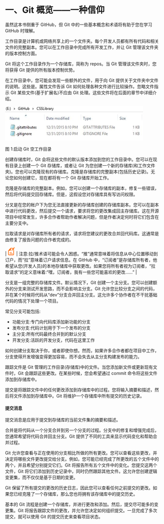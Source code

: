 # 一、Git 概览——一种信仰

虽然这本书侧重于 GitHub，但 Git 中的一些基本概念和术语将有助于您在学习 GitHub 时理解。

工作目录是计算机或网络共享上的一个文件夹。每个开发人员都有所有代码和相关文件的完整副本。您可以在工作目录中完成所有开发工作，并让 Git 管理该文件夹的版本控制方面。

Git 将这个工作目录作为一个存储库，简称为 repos。当 Git 管理该文件夹时，您将获得 Git 提供的所有版本控制优势。

在工作目录中，您可能会发现一些额外的文件，用于向 Git 提供关于文件夹中文件的说明。这些是。属性文件告诉 Git 如何处理各种文件进行比较操作。忽略文件指示 Git 某些文件(基于扩展名)不应由 Git 处理。这些文件将在后面的章节中详细介绍。

![](img/00004.jpeg)

图 1:启动 Git 空工作目录

创建存储库时，Git 会将这些文件的默认版本添加到您的工作目录中。您可以在现有目录上创建一个 Git 存储库，或者让 Git 为您创建一个新的存储库(和工作文件夹)。您也可以克隆现有的存储库。克隆是存储库的完整副本(包括历史记录)。无论您如何创建它，现在都将有一个 Git 存储库开始工作。

克隆是存储库的完整副本。例如，您可以创建一个存储库的副本，修复一些错误，然后将代码提交回存储库。但是，这假设您对存储库具有写访问权限。

分叉是在您的帐户下为您无法直接更新的存储库创建的存储库副本。您可以在副本中进行代码更改，然后提交一个请求，要求将您的更改集成回主存储库。这在开源项目中经常发生，许多合作者帮助作者解决问题，但是作者决定何时将它们包含在主要分支中。

拉取请求是对存储库所有者的请求，请求将您建议的更改合并回代码库。这通常是由修复了报告问题的合作者完成的。

| ![](img/00003.gif) | 注意:拉/推术语可能会令人困惑。“推”通常意味着将信息从中心位置移动到订户，而“拉”意味着订户请求信息。在 GitHub 中，“订阅者”是存储库所有者，他希望从您(开发人员)的本地存储库中获取更改。如果您将所有者视为订阅者，“拉取请求”的定义意味着:“嘿，订阅者，我有一些您可能喜欢的更改……” |

分支是一组完整的存储库文件。默认情况下，Git 创建一个主分支。您可以创建额外的分支来测试开发思路，而不会影响主分支。Git 允许您比较分支之间的代码，并在某个时候将代码从“dev”分支合并回主分支。这允许多个协作者在不干扰基础代码的情况下处理一个项目。

常见分支可能包括:

*   功能分支:专门向代码库添加新功能的分支
*   发布分支:代码计划用于下一个发布的分支
*   主分支:所有代码最终合并到的默认分支
*   开发分支:活跃的开发分支，代码在这里工作

如何创建分支取决于你，或者即使你想。然而，如果许多合作者都在项目中工作，分支使得开发增强变得更加容易，而不会失去从主分支构建发布的能力。

跟踪文件是 Git 管理的工作目录(存储库)中的文件。当您添加新文件或更新现有文件时，Git 会跟踪这些更改。在某些时候，您会希望通过 commit 命令将这些文件添加到存储库中。

提交是将跟踪文件中的任何更改添加到存储库中的过程。您将输入摘要和描述，然后将文件添加到存储库中。Git 将维护一个存储库中所有提交的历史记录。

#### 提交消息

提交消息是应用于提交到存储库的当前文件集的摘要和描述。

合并是将代码从一个分支合并到另一个分支的过程。分支中的修复和增强完成后，您通常希望将代码合并回主分支。Git 提供了不同的工具来显示代码变化和帮助合并过程。

Git 允许您查看与正在使用的分支相比所做的所有更改。您可以查看这些更改，并决定将哪些文件更改提交给分支。例如，您可能已经完成了所更改的五个文件中的两个，并且希望分别提交它们。Git 将报告所有五个文件中的变化。您提交这两个文件，Git 将它们添加到历史记录中，同时仍然跟踪其他文件。这允许您创建逻辑变更集，而不仅仅是基于日期的变更。

Git 保留了所有提交的更改的历史日志，因此您可以查看任何之前提交的更改。如果您已经克隆了一个存储库，那么您也将拥有该存储库中的提交历史。

基本的 Git 流程是创建一个存储库，并进行更改和添加。然后，提交尽可能多的变更集。Git 将报告跟踪文件的更改，并允许您决定如何组织提交。一旦完成了多次提交，就可以使用 Git 的提交历史来查看项目状态。